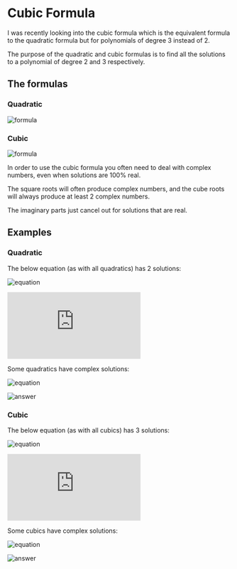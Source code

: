 # Cubic Formula

I was recently looking into the cubic formula which is the equivalent formula to
the quadratic formula but for polynomials of degree 3 instead of 2.

The purpose of the quadratic and cubic formulas is to find all the solutions to
a polynomial of degree 2 and 3 respectively.

## The formulas

### Quadratic

![formula](https://latex.codecogs.com/gif.latex?\frac{-b&space;\pm&space;\sqrt{b^2&space;-&space;4ac}}{2a})

### Cubic

![formula](https://latex.codecogs.com/gif.latex?\sqrt[3]{\left(\frac{-b^3}{27a^3}&plus;\frac{bc}{6a^2}-\frac{d}{2a}\right)&plus;\sqrt{\left(\frac{-b^3}{27a^3}&plus;\frac{bc}{6a^2}-\frac{d}{2a}\right)^2&plus;\left(\frac{c}{3a}-\frac{b^2}{9a^2}\right)^3}}&plus;&space;\break&space;\sqrt[3]{\left(\frac{-b^3}{27a^3}&plus;\frac{bc}{6a^2}-\frac{d}{2a}\right)-\sqrt{\left(\frac{-b^3}{27a^3}&plus;\frac{bc}{6a^2}-\frac{d}{2a}\right)^2&plus;\left(\frac{c}{3a}-\frac{b^2}{9a^2}\right)^3}}&space;-&space;\frac{b}{3a})

In order to use the cubic formula you often need to deal with complex numbers,
even when solutions are 100% real.

The square roots will often produce complex numbers, and the cube roots will
always produce at least 2 complex numbers.

The imaginary parts just cancel out for solutions that are real.

## Examples

### Quadratic

The below equation (as with all quadratics) has 2 solutions:

![equation](https://latex.codecogs.com/gif.latex?x^2&space;-8x&space;&plus;&space;16&space;=&space;0)

![answer](https://latex.codecogs.com/gif.latex?x&space;=&space;4,&space;-4)

Some quadratics have complex solutions:

![equation](https://latex.codecogs.com/gif.latex?x^2&space;&plus;&space;16&space;=&space;0)

![answer](https://latex.codecogs.com/gif.latex?x&space;=&space;4i,&space;-4i&space;:&space;i&space;=&space;\sqrt{-1})

### Cubic

The below equation (as with all cubics) has 3 solutions:

![equation](https://latex.codecogs.com/gif.latex?x^3&space;-&space;6x^2&space;&plus;&space;11x&space;-&space;6&space;=&space;0)

![answer](https://latex.codecogs.com/gif.latex?x&space;=&space;1,&space;2,&space;3)

Some cubics have complex solutions:

![equation](https://latex.codecogs.com/gif.latex?x^3&space;&plus;&space;x^2&space;&plus;&space;x&space;&plus;&space;1&space;=&space;0)

![answer](https://latex.codecogs.com/gif.latex?x&space;=&space;i,&space;-i,&space;-1&space;:&space;i&space;=&space;\sqrt{-1})
